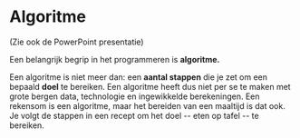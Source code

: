 # Algoritme

(Zie ook de PowerPoint presentatie)

Een belangrijk begrip in het programmeren is **algoritme.**

Een algoritme is niet meer dan: een **aantal stappen** die je zet om een bepaald **doel** te bereiken. Een algoritme heeft dus niet per se te maken met grote bergen data, technologie en ingewikkelde berekeningen. Een rekensom is een algoritme, maar het bereiden van een maaltijd is dat ook. Je volgt de stappen in een recept om het doel -- eten op tafel -- te bereiken.
